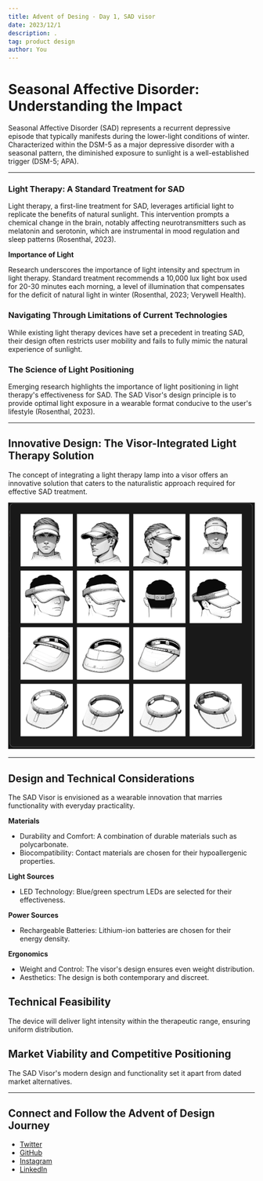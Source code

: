 ```yaml
---
title: Advent of Desing - Day 1, SAD visor
date: 2023/12/1
description: .
tag: product design
author: You
---
```


# Seasonal Affective Disorder: Understanding the Impact

Seasonal Affective Disorder (SAD) represents a recurrent depressive episode that typically manifests during the lower-light conditions of winter. Characterized within the DSM-5 as a major depressive disorder with a seasonal pattern, the diminished exposure to sunlight is a well-established trigger (DSM-5; APA).

---

### Light Therapy: A Standard Treatment for SAD

Light therapy, a first-line treatment for SAD, leverages artificial light to replicate the benefits of natural sunlight. This intervention prompts a chemical change in the brain, notably affecting neurotransmitters such as melatonin and serotonin, which are instrumental in mood regulation and sleep patterns (Rosenthal, 2023).

**Importance of Light**

Research underscores the importance of light intensity and spectrum in light therapy. Standard treatment recommends a 10,000 lux light box used for 20-30 minutes each morning, a level of illumination that compensates for the deficit of natural light in winter (Rosenthal, 2023; Verywell Health).

### Navigating Through Limitations of Current Technologies

While existing light therapy devices have set a precedent in treating SAD, their design often restricts user mobility and fails to fully mimic the natural experience of sunlight.

### The Science of Light Positioning

Emerging research highlights the importance of light positioning in light therapy's effectiveness for SAD. The SAD Visor's design principle is to provide optimal light exposure in a wearable format conducive to the user's lifestyle (Rosenthal, 2023).

---

## Innovative Design: The Visor-Integrated Light Therapy Solution

The concept of integrating a light therapy lamp into a visor offers an innovative solution that caters to the naturalistic approach required for effective SAD treatment. 


![SAD Visor Design](../../public/day1/iterations.png "SAD Visors")

---

## Design and Technical Considerations

The SAD Visor is envisioned as a wearable innovation that marries functionality with everyday practicality.

**Materials**
- Durability and Comfort: A combination of durable materials such as polycarbonate.
- Biocompatibility: Contact materials are chosen for their hypoallergenic properties.

**Light Sources**
- LED Technology: Blue/green spectrum LEDs are selected for their effectiveness.

**Power Sources**
- Rechargeable Batteries: Lithium-ion batteries are chosen for their energy density.

**Ergonomics**
- Weight and Control: The visor's design ensures even weight distribution.
- Aesthetics: The design is both contemporary and discreet.

## Technical Feasibility

The device will deliver light intensity within the therapeutic range, ensuring uniform distribution.

## Market Viability and Competitive Positioning

The SAD Visor's modern design and functionality set it apart from dated market alternatives.

---

## Connect and Follow the Advent of Design Journey

- [Twitter](https://twitter.com/amitoser)
- [GitHub](https://github.com/lukketsvane)
- [Instagram](https://www.instagram.com/smeltevatn/)
- [LinkedIn](https://www.linkedin.com/in/iverfinne/)
